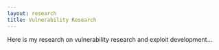```yaml
---
layout: research
title: Vulnerability Research
---
```


Here is my research on vulnerability research and exploit development...

